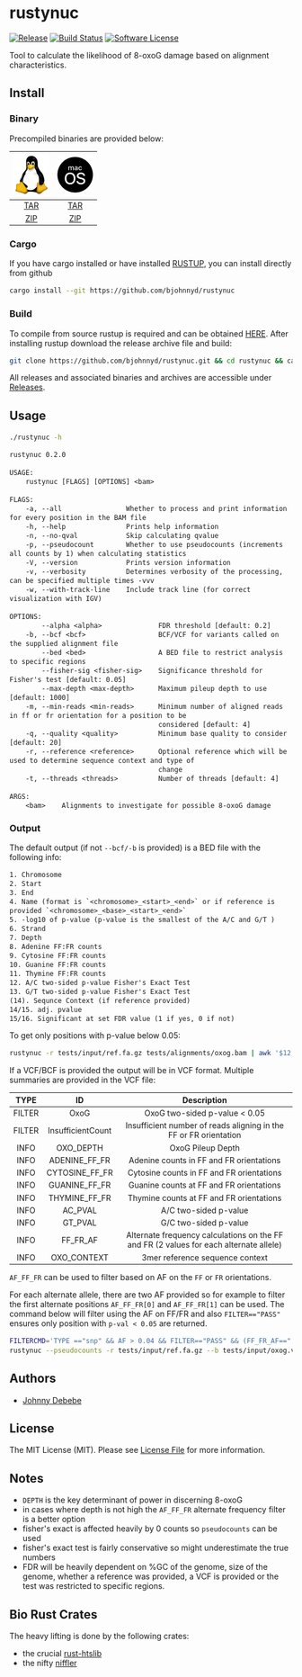 # rustynuc

[![Release][ico-version]][link-version]
[![Build Status][ico-travis]][link-travis]
[![Software License][ico-license]](./LICENSE.md)


Tool to calculate the likelihood of 8-oxoG damage based on alignment characteristics.

## Install

### Binary

Precompiled binaries are provided below:

| ![picture](static/64px-Tux.png) | ![picture](static/64px-MacOS_logo.png)  |
| :-----------------------------: | :-------------------------------------: |
| [TAR][linux-tar] | [TAR][osx-tar]  |
| [ZIP][linux-zip] | [ZIP][osx-zip]  |

### Cargo 

If you have cargo installed or have installed [RUSTUP](https://rustup.rs/), you can install directly from github
``` bash
cargo install --git https://github.com/bjohnnyd/rustynuc
```

### Build 

To compile from source rustup is required and can be obtained [HERE](https://rustup.rs/).  After installing rustup download the release archive file and build:

```bash
git clone https://github.com/bjohnnyd/rustynuc.git && cd rustynuc && cargo build --release 
```

All releases and associated binaries and archives are accessible under [Releases](https://github.com/bjohnnyd/rustynuc/releases).

## Usage

``` bash
./rustynuc -h
```

```
rustynuc 0.2.0

USAGE:
    rustynuc [FLAGS] [OPTIONS] <bam>

FLAGS:
    -a, --all                Whether to process and print information for every position in the BAM file
    -h, --help               Prints help information
    -n, --no-qval            Skip calculating qvalue
    -p, --pseudocount        Whether to use pseudocounts (increments all counts by 1) when calculating statistics
    -V, --version            Prints version information
    -v, --verbosity          Determines verbosity of the processing, can be specified multiple times -vvv
    -w, --with-track-line    Include track line (for correct visualization with IGV)

OPTIONS:
        --alpha <alpha>              FDR threshold [default: 0.2]
    -b, --bcf <bcf>                  BCF/VCF for variants called on the supplied alignment file
        --bed <bed>                  A BED file to restrict analysis to specific regions
        --fisher-sig <fisher-sig>    Significance threshold for Fisher's test [default: 0.05]
        --max-depth <max-depth>      Maximum pileup depth to use [default: 1000]
    -m, --min-reads <min-reads>      Minimum number of aligned reads in ff or fr orientation for a position to be
                                     considered [default: 4]
    -q, --quality <quality>          Minimum base quality to consider [default: 20]
    -r, --reference <reference>      Optional reference which will be used to determine sequence context and type of
                                     change
    -t, --threads <threads>          Number of threads [default: 4]

ARGS:
    <bam>    Alignments to investigate for possible 8-oxoG damage
```

### Output

The default output (if not `--bcf/-b` is provided) is a BED file with the following info:

```
1. Chromosome
2. Start
3. End
4. Name (format is `<chromosome>_<start>_<end>` or if reference is provided `<chromosome>_<base>_<start>_<end>`
5. -log10 of p-value (p-value is the smallest of the A/C and G/T )
6. Strand
7. Depth
8. Adenine FF:FR counts
9. Cytosine FF:FR counts
10. Guanine FF:FR counts
11. Thymine FF:FR counts
12. A/C two-sided p-value Fisher's Exact Test
13. G/T two-sided p-value Fisher's Exact Test
(14). Sequnce Context (if reference provided)
14/15. adj. pvalue 
15/16. Significant at set FDR value (1 if yes, 0 if not)
```

To get only positions with p-value below 0.05: 

```bash
rustynuc -r tests/input/ref.fa.gz tests/alignments/oxog.bam | awk '$12 < 0.05 || $13 < 0.05'  | gzip > sig.bed.gz
```

If a VCF/BCF is provided the output will be in VCF format.  Multiple summaries are provided in the VCF file:

| TYPE | ID | Description  |
| :-----------------------------: | :-----------------------------: | :-------------------------------------: |
| FILTER | OxoG   | OxoG two-sided p-value < 0.05 |
| FILTER | InsufficientCount   | Insufficient number of reads aligning in the FF or FR orientation |
| INFO | OXO_DEPTH   | OxoG Pileup Depth |
| INFO | ADENINE_FF_FR   | Adenine counts in FF and FR orientations |
| INFO | CYTOSINE_FF_FR   | Cytosine counts in FF and FR orientations |
| INFO | GUANINE_FF_FR   | Guanine counts at FF and FR orientations |
| INFO | THYMINE_FF_FR   | Thymine counts at FF and FR orientations |
| INFO | AC_PVAL   | A/C two-sided p-value |
| INFO | GT_PVAL   | G/C two-sided p-value |
| INFO | FF_FR_AF   | Alternate frequency calculations on the FF and FR (2 values for each alternate allele) |
| INFO | OXO_CONTEXT   | 3mer reference sequence context |

`AF_FF_FR` can be used to filter based on AF on the `FF` or `FR` orientations.  

For each alternate allele, there are two AF provided so for example to filter the first alternate positions `AF_FF_FR[0]` and `AF_FF_FR[1]` can be used.  The command below will filter using the AF on FF/FR and also `FILTER=="PASS"` ensures only position with `p-val < 0.05` are returned.

```bash
FILTERCMD='TYPE =="snp" && AF > 0.04 && FILTER=="PASS" && (FF_FR_AF=="." || (FF_FR_AF[0] >= 0.04 && FF_FR_AF[1] >= 0.04))'
rustynuc --pseudocounts -r tests/input/ref.fa.gz --b tests/input/oxog.vcf.gz tests/alignments/oxog.bam | bcftools filter -Oz -i "$FILTERCMD" > nonoxog.vcf.gz
```

## Authors

- [Johnny Debebe][link-author]

## License

The MIT License (MIT). Please see [License File](LICENSE.md) for more information.


## Notes

- `DEPTH` is the key determinant of power in discerning 8-oxoG
- in cases where depth is not high the `AF_FF_FR` alternate frequency filter is a better option
- fisher's exact is affected heavily by 0 counts so `pseudocounts` can be used
- fisher's exact test is fairly conservative so might underestimate the true numbers
- FDR will be heavily dependent on %GC of the genome, size of the genome, whether a reference was provided, a VCF is provided or the test was restricted to specific regions. 

## Bio Rust Crates

The heavy lifting is done by the following crates:

- the crucial [rust-htslib](https://github.com/rust-bio/rust-htslib)
- the nifty [niffler](https://github.com/luizirber/niffler)

[ico-version]: https://img.shields.io/github/v/release/bjohnnyd/rustynuc?include_prereleases&style=flat-square
[ico-license]: https://img.shields.io/github/license/bjohnnyd/rustynuc?color=purple&style=flat-square
[ico-travis]: https://img.shields.io/travis/com/bjohnnyd/rustynuc?style=flat-square
[ico-downloads]: https://img.shields.io/packagist/dt/:vendor/rustynuc.svg?style=flat-square

[link-version]: https://github.com/bjohnnyd/rustynuc/releases/latest
[link-travis]: https://travis-ci.com/bjohnnyd/rustynuc
[link-downloads]: https://packagist.org/packages/bjohnnyd/rustynuc
[link-author]: https://github.com/bjohnnyd

[linux-tar]: https://github.com/bjohnnyd/rustynuc/releases/latest/download/x86_64-unknown-linux-gnu.tar.gz
[linux-zip]: https://github.com/bjohnnyd/rustynuc/releases/latest/download/x86_64-unknown-linux-gnu.zip
[osx-tar]: https://github.com/bjohnnyd/rustynuc/releases/latest/download/x86_64-apple-darwin.tar.gz
[osx-zip]: https://github.com/bjohnnyd/rustynuc/releases/latest/download/x86_64-apple-darwin.zip
[windows-tar]: https://github.com/bjohnnyd/rustynuc/releases/latest/download/x86_64-pc-windows-gnu.tar.gz
[windows-zip]: https://github.com/bjohnnyd/rustynuc/releases/latest/download/x86_64-pc-windows-gnu.zip
